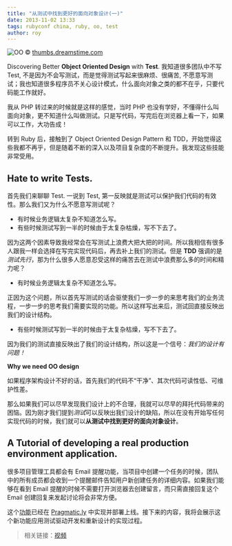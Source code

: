 ```yaml
---
title: "从测试中找到更好的面向对象设计(一)"
date: 2013-11-02 13:33
tags: rubyconf china, ruby, oo, test
author: roy
---
```



![OO](http://thumbs.dreamstime.com/z/齿轮启用-14070207.jpg)
&copy; [thumbs.dreamstime.com](http://thumbs.dreamstime.com/)

Discovering Better **Object Oriented Design** with **Test**. 我知道很多团队中不写 Test, 不是因为不会写测试，而是觉得测试写起来很麻烦、很痛苦, 不愿意写测试；我也知道很多程序员不关心设计模式，什么面向对象之类的都不在乎，只要代码能工作就好。

我从 PHP 转过来的时候就是这样的感觉，当时 PHP 也没有学好，不懂得什么叫面向对象，更不知道什么叫做测试。只是写代码，写完后在浏览器上看一下，如果可以工作，大功告成！

转到 Ruby 后，接触到了 Object Oriented Design Pattern 和 TDD，开始觉得这些我都不再乎，但是随着不断的深入以及项目复杂度的不断提升。我发现这些技能非常受用。

## Hate to write Tests.

首先我们来聊聊 Test. 一说到 Test, 第一反映就是测试可以保护我们代码的有效性。那么我们又为什么不愿意写测试呢？

* 有时候业务逻辑太复杂不知道怎么写。
* 有些时候测试写到一半的时候由于太复杂枯燥，写不下去了。

因为这两个因素导致我经常会在写测试上浪费大把大把的时间。所以我相信有很多人跟我一样会选择在写完实现代码后，再去补上我们的测试。但是 **TDD** 强调的是*测试先行*，那为什么很多人愿意忍受这样的痛苦去在测试中浪费那么多的时间和精力呢？

* 有时候业务逻辑太复杂不知道怎么写。

正因为这个问题，所以首先写测试的话会驱使我们一步一步的来思考我们的业务流程，一步一步的思考我们需要实现的功能。所以这样写出来后，测试回直接反映出我们的设计结构。

* 有些时候测试写到一半的时候由于太复杂枯燥，写不下去了。

因为我们的测试直接反映出了我们的设计结构，所以这是一个信号：*我们的设计有问题！*

**Why we need OO design**

如果程序架构设计不好的话，首先我们的代码不“干净”、其次代码可读性低、可维护性差。

那么如果我们可以尽早发现我们设计上的不合理，我就可以尽早的拜托代码带来的困恼。因为刚才我们提到*测试*可以反映出我们设计的缺陷，所以在没有开始写任何实现代码的时候，我们就可以**从测试中找到更好的面向对象设计**。

## A Tutorial of developing a real production environment application.

很多项目管理工具都会有 Email 提醒功能，当项目中创建一个任务的时候，团队中的所有成员都会收到一个提醒邮件告知用户新创建任务的详细内容。如果我们能够在看到 Email 提醒的时候不需要打开浏览器去创建留言，而只需直接回复这个 Email 创建回复来发起讨论将会非常方便。

这个[功能](https://pragmatic.ly/blog/new-feature-comment-via-email/)已经在 [Pragmatic.ly](https://pragmatic.ly) 中实现并部署上线。接下来的内容，我将会展示这个新功能应用测试驱动开发和重新设计的实现过程。


> 相关链接：[视频](http://www.infoq.com/cn/presentations/with-tests-found-a-better-object-oriented-design)
